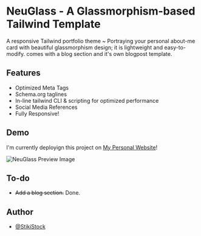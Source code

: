 
# NeuGlass - A Glassmorphism-based Tailwind Template

A responsive Tailwind portfolio theme ~ Portraying your personal about-me
card with beautiful glassmorphism design; it is lightweight and easy-to-modify.
comes with a blog section and it's own blogpost template.


## Features

- Optimized Meta Tags
- Schema.org taglines
- In-line tailwind CLI & scripting for optimized performance
- Social Media References
- Fully Responsive!

## Demo

I'm currently deployign this project on [My Personal Website](https://stiki.ir)!

![NeuGlass Preview Image](https://user-images.githubusercontent.com/87359144/184803230-ecada1d6-8d8b-4f29-9b30-19a8768083d1.png)

## To-do

- ~~Add a blog section.~~ Done.

## Author

- [@StikiStock](https://www.github.com/stikistock)
